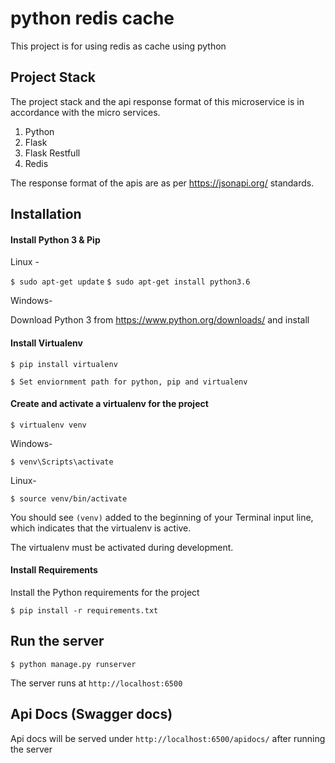 # python redis cache

This project is for using redis as cache using python

## Project Stack

The project stack and the api response format of this microservice is in
accordance with the  micro services.
1. Python
2. Flask
3. Flask Restfull
4. Redis

The response format of the apis are as per https://jsonapi.org/ standards.

## Installation

#### Install Python 3 & Pip

Linux -

`$ sudo apt-get update`
`$ sudo apt-get install python3.6`

Windows-

Download Python 3 from https://www.python.org/downloads/ and install


#### Install Virtualenv

`$ pip install virtualenv`

`$ Set enviornment path for python, pip and virtualenv`


#### Create and activate a virtualenv for the project

`$ virtualenv venv`

Windows-

`$ venv\Scripts\activate`

Linux-

`$ source venv/bin/activate`

You should see `(venv)` added to the beginning of your Terminal input line, which indicates that the virtualenv is active.

The virtualenv must be activated during development.


#### Install Requirements

Install the Python requirements for the project

`$ pip install -r requirements.txt`


## Run the server

`$ python manage.py runserver`

The server runs at `http://localhost:6500`


## Api Docs (Swagger docs)
Api docs will be served under `http://localhost:6500/apidocs/` after running the server
